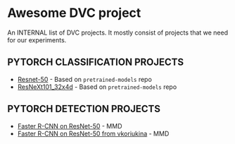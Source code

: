 Awesome DVC project
================
An INTERNAL list of DVC projects. It mostly consist of projects that we need for our experiments.

PYTORCH CLASSIFICATION PROJECTS
--------------------------------

* [Resnet-50](https://github.com/vkoriukina/pretrained-models.pytorch/tree/dvc_support) - Based on `pretrained-models` repo
* [ResNeXt101_32x4d](https://github.com/LupusSanctus/pretrained-models.pytorch/tree/dvc_support_resNeXt101) - Based on `pretrained-models` repo

PYTORCH DETECTION PROJECTS
--------------------------------
* [Faster R-CNN on ResNet-50](https://github.com/topusOctopus/mmdetection/tree/fasterRCNN_resnet50_support) - MMD
* [Faster R-CNN on ResNet-50 from vkoriukina](https://github.com/vkoriukina/pretrained-models.pytorch/tree/dvc_support) - MMD
